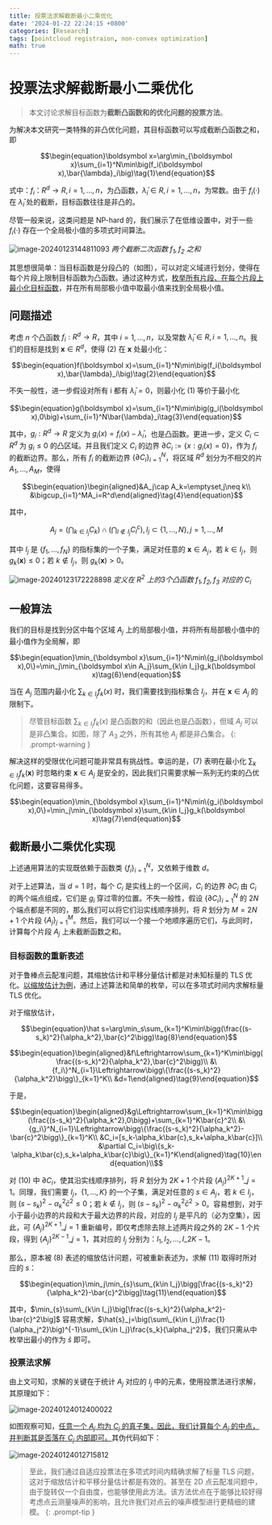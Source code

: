 ```yaml
---
title: 投票法求解截断最小二乘优化
date: '2024-01-22 22:24:15 +0800'
categories: [Research]
tags: [pointcloud registraion, non-convex optimization]
math: true
---
```


# 投票法求解截断最小二乘优化

> 本文讨论求解目标函数为**截断凸函数和的优化问题的投票方法**。

为解决本文研究一类特殊的非凸优化问题，其目标函数可以写成截断凸函数之和，即

$$\begin{equation}\boldsymbol x=\arg\min_{\boldsymbol x}\sum_{i=1}^N\min\big(f_i(\boldsymbol x),\bar{\lambda}_i\big)\tag{1}\end{equation}$$

式中：$f_i：R^d→R,i=1,...,n$，为凸函数，$\bar{\lambda}_i∈R,i=1,...,n$，为常数。由于 $f_i(·)$ 在 $\bar{\lambda}_i$ 处的截断，目标函数往往是非凸的。

尽管一般来说，这类问题是 NP-hard 的，我们展示了在低维设置中，对于一些 $f_i(·)$ 存在一个全局极小值的多项式时间算法。

![image-20240123144811093](assets/img/20240122/image-20240123144811093.png)
_两个截断二次函数 $f_1,f_2$ 之和_

其思想很简单：当目标函数是分段凸的（如图），可以对定义域进行划分，使得在每个片段上限制目标函数为凸函数。通过这种方式，<u>枚举所有片段、在每个片段上最小化目标函数</u>，并在所有局部极小值中取最小值来找到全局极小值。

## 问题描述

考虑 $n$ 个凸函数 $f_i:R^d\rightarrow R$，其中 $i=1,...,n$，以及常数 $\bar{\lambda}_i∈R,i=1,...,n$。我们的目标是找到 $\boldsymbol x\in R^d$，使得 $(2)$ 在 $\boldsymbol x$ 处最小化：

$$\begin{equation}f(\boldsymbol x)=\sum_{i=1}^N\min\big(f_i(\boldsymbol x),\bar{\lambda}_i\big)\tag{2}\end{equation}$$

不失一般性，进一步假设对所有 i 都有 $\bar{\lambda}_i=0$，则最小化 $(1)$ 等价于最小化

$$\begin{equation}g(\boldsymbol x)=\sum_{i=1}^N\min\big(g_i(\boldsymbol x),0\big)+\sum_{i=1}^N\bar{\lambda}_i\tag{3}\end{equation}$$

其中，$g_i:R^d\rightarrow R$ 定义为 $g_i(x)=f_i(x)-\bar λ_i$，也是凸函数。更进一步，定义 $C_i\subset R^d$ 为 $g_i≤0$ 的凸区域。并且我们定义 $C_i$ 的边界 $\partial C_i:=\{x:g_i(x)=0\}$，作为 $f_i$ 的截断边界。那么，所有 $f_i$ 的截断边界 $\{∂C_i\}^N_{i=1}$，将区域 $R^d$ 划分为不相交的片 $A_1,...,A_M$，使得

$$\begin{equation}\begin{aligned}&A_j\cap A_k=\emptyset,j\neq k\\
&\bigcup_{i=1}^MA_i=R^d\end{aligned}\tag{4}\end{equation}$$

其中，

$$\begin{equation}A_j=\big(\bigcap_{k\in I_j}C_k\big)\cap\big(\bigcap_{l\notin I_j}C_l^c\big)\tag{5},I_j\subset\{1,...,N\},j=1,...,M\end{equation}$$

其中 $I_j$ 是 $\{ f_1,...,f_N \}$ 的指标集的一个子集，满足对任意的 $\boldsymbol x∈A_j$，若 $k∈I_j$，则 $g_k (\boldsymbol x)≤0$；若 $k\notin I_j$，则 $g_k (\boldsymbol x) > 0$。

![image-20240123172228898](assets/img/20240122/image-20240123172228898.png)
_定义在 $R^2$ 上的3个凸函数 $f_1,f_2,f_3$ 对应的 $C_i$_

## 一般算法

我们的目标是找到分区中每个区域 $A_j$ 上的局部极小值，并将所有局部极小值中的最小值作为全局解，即

$$\begin{equation}\min_{\boldsymbol x}\sum_{i=1}^N\min\{g_i(\boldsymbol x),0\}=\min_j\min_{\boldsymbol x\in A_j}\sum_{k\in I_j}g_k(\boldsymbol x)\tag{6}\end{equation}$$

当在 $A_j$ 范围内最小化 $\sum_{k∈I_j}f_k(x)$ 时，我们需要找到指标集合 $I_j$，并在 $\boldsymbol x ∈ A_j$ 的限制下。

> 尽管目标函数 $\sum_{k∈I_j}f_k(x)$ 是凸函数的和（因此也是凸函数），但域 $A_j$ 可以是非凸集合。如图，除了 $A_3$ 之外，所有其他 $A_j$ 都是非凸集合。
{: .prompt-warning }

解决这样的受限优化问题可能非常具有挑战性。幸运的是，$(7)$ 表明在最小化 $\sum_{k∈I_j}f_k(\boldsymbol x)$ 时忽略约束 $\boldsymbol x∈A_j$ 是安全的，因此我们只需要求解一系列无约束的凸优化问题，这要容易得多。

$$\begin{equation}\min_{\boldsymbol x}\sum_{i=1}^N\min\{g_i(\boldsymbol x),0\}=\min_j\min_{\boldsymbol x}\sum_{k\in I_j}g_k(\boldsymbol x)\tag{7}\end{equation}$$

## 截断最小二乘优化实现

上述通用算法的实现既依赖于函数类 $\{f_i\}^N_{i=1}$，又依赖于维数 $d$。

对于上述算法，当 $d = 1$ 时，每个 $C_i$ 是实线上的一个区间，$C_i$ 的边界 $∂C_i$ 由 $C_i$ 的两个端点组成，它们是 $g_i$ 穿过零的位置。不失一般性，假设 $\{∂C_i\}^N_{i=1}$ 的 $2N$ 个端点都是不同的，那么我们可以将它们沿实线顺序排列，将 $R$ 划分为 $M = 2N + 1$ 个片段 $\{A_j\}^M_{j=1}$。然后，我们可以一个接一个地顺序遍历它们，与此同时，计算每个片段 $A_j$ 上未截断函数之和。

### 目标函数的重新表述

对于鲁棒点云配准问题，其缩放估计和平移分量估计都是对未知标量的 TLS 优化。<u>以缩放估计为例</u>，通过上述算法和简单的枚举，可以在多项式时间内求解标量 TLS 优化。

对于缩放估计，

$$\begin{equation}\hat s=\arg\min_s\sum_{k=1}^K\min\bigg(\frac{(s-s_k)^2}{\alpha_k^2},\bar{c}^2\bigg)\tag{8}\end{equation}$$

$$\begin{equation}\begin{aligned}&f\Leftrightarrow\sum_{k=1}^K\min\bigg(\frac{(s-s_k)^2}{\alpha_k^2},\bar{c}^2\bigg)\\
&\{f_i\}^N_{i=1}\Leftrightarrow\bigg\{\frac{(s-s_k)^2}{\alpha_k^2}\bigg\}_{k=1}^K\\
&d=1\end{aligned}\tag{9}\end{equation}$$

于是，

$$\begin{equation}\begin{aligned}&g\Leftrightarrow\sum_{k=1}^K\min\bigg(\frac{(s-s_k)^2}{\alpha_k^2},0\bigg)+\sum_{k=1}^K\bar{c}^2\\
&\{g_i\}^N_{i=1}\Leftrightarrow\bigg\{\frac{(s-s_k)^2}{\alpha_k^2}-\bar{c}^2\bigg\}_{k=1}^K\\
&C_i=[s_k-\alpha_k\bar{c},s_k+\alpha_k\bar{c}]\\
&\partial C_i=\big\{s_k-\alpha_k\bar{c},s_k+\alpha_k\bar{c}\big\}_{k=1}^K\end{aligned}\tag{10}\end{equation}\\$$

对 $(10)$ 中 $\partial C_i$，使其沿实线顺序排列，将 $R$ 划分为 $2K+1$ 个片段 $\{A_j\}^{2K+1}\_{j=1}$。同理，我们需要 $I_j$，$\{1,...,K\}$ 的一个子集，满足对任意的 $s∈A_j$，若 $k∈I_j$，则 $(s-s_k)^2-\alpha_k^2\bar{c}^2≤0$；若 $k\notin I_j$，则 $(s-s_k)^2-\alpha_k^2\bar{c}^2>0$。容易想到，对于小于最小边界的片段和大于最大边界的片段，对应的 $I_j$ 是平凡的（必为空集），因此，可 $\{A_j\}^{2K+1}\_{j=1}$ 重新编号，即仅考虑除去除上述两片段之外的 $2K-1$ 个片段，得到  $\{A_j\}^{2K-1}\_{j=1}$，其对应的 $I_j$ 分别为：$I_1,I_2,...,I\_{2K-1}$。

那么，原本被 $(8)$ 表述的缩放估计问题，可被重新表述为，求解 $(11)$ 取得时所对应的 $s$：

$$\begin{equation}\min_j\min_{s}\sum_{k\in I_j}\bigg[\frac{(s-s_k)^2}{\alpha_k^2}-\bar{c}^2\bigg]\tag{11}\end{equation}$$

其中，$\min_{s}\sum\_{k\in I_j}\big[\frac{(s-s_k)^2}{\alpha_k^2}-\bar{c}^2\big]$ 容易求解，$\hat{s}_j=\big(\sum\_{k\in I_j}\frac{1}{\alpha_j^2}\big)^{-1}\sum\_{k\in I_j}\frac{s_k}{\alpha_j^2}$，我们只需从中枚举出最小的作为 $\hat s$ 即可。

### 投票法求解

由上文可知，求解的关键在于统计 $A_j$ 对应的 $I_j$ 中的元素，使用投票法进行求解，其原理如下：

![image-20240124012400022](assets/img/20240122/image-20240124012400022.png)

如图观察可知，<u>任意一个 $A_j$ 均为 $C_j$ 的真子集，因此，我们计算每个 $A_j$ 的中点，并判断其是否落在 $C_j$ 内部即可。</u>其伪代码如下：

![image-20240124012715812](assets/img/20240122/image-20240124012715812.png)

> 至此，我们通过自适应投票法在多项式时间内精确求解了标量 TLS 问题，这对于缩放估计和平移分量估计都是有效的。甚至在 2D 点云配准问题中，由于旋转仅一个自由度，也能够使用此方法。该方法优点在于能够比较好得考虑点云测量噪声的影响，且允许我们对点云的噪声模型进行更精细的建模。
{: .prompt-tip }
